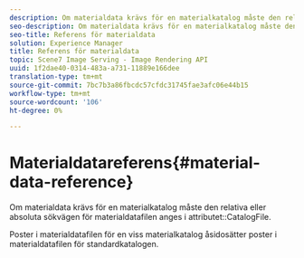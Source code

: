 ```yaml
---
description: Om materialdata krävs för en materialkatalog måste den relativa eller absoluta sökvägen till materialdatafilen anges i attributet CatalogFile.
seo-description: Om materialdata krävs för en materialkatalog måste den relativa eller absoluta sökvägen till materialdatafilen anges i attributet CatalogFile.
seo-title: Referens för materialdata
solution: Experience Manager
title: Referens för materialdata
topic: Scene7 Image Serving - Image Rendering API
uuid: 1f2dae40-0314-483a-a731-11889e166dee
translation-type: tm+mt
source-git-commit: 7bc7b3a86fbcdc57cfdc31745fae3afc06e44b15
workflow-type: tm+mt
source-wordcount: '106'
ht-degree: 0%

---
```



# Materialdatareferens{#material-data-reference}

Om materialdata krävs för en materialkatalog måste den relativa eller absoluta sökvägen för materialdatafilen anges i attributet::CatalogFile.

Poster i materialdatafilen för en viss materialkatalog åsidosätter poster i materialdatafilen för standardkatalogen.
